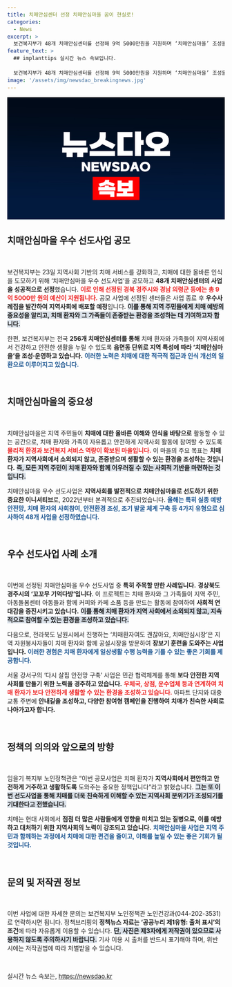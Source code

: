 ```yaml
---
title: 치매안심센터 선정 치매안심마을 꿈이 현실로!
categories:
  - News
excerpt: >
  보건복지부가 48개 치매안심센터를 선정해 9억 5000만원을 지원하며 ‘치매안심마을’ 조성을 강화합니다. 지역 주민이 함께 참여하며 치매환자의 안전과 친숙한 환경을 만드는 혁신적 사업, 놓치지 마세요!
feature_text: >
  ## implanttips 실시간 뉴스 속보입니다.

  보건복지부가 48개 치매안심센터를 선정해 9억 5000만원을 지원하며 ‘치매안심마을’ 조성을 강화합니다. 지역 주민이 함께 참여하며 치매환자의 안전과 친숙한 환경을 만드는 혁신적 사업, 놓치지 마세요!
image: '/assets/img/newsdao_breakingnews.jpg'
---
```


<p><img src="/assets/img/newsdao_breakingnews.jpg" alt="implanttips 속보" /></p>

<h2 data-ke-size="size26">치매안심마을 우수 선도사업 공모</h2>

<p data-ke-size="size16">&nbsp;</p>

<p>보건복지부는 23일 지역사회 기반의 치매 서비스를 강화하고, 치매에 대한 올바른 인식을 도모하기 위해 ‘치매안심마을 우수 선도사업’을 공모하고 <strong>48개 치매안심센터의 사업을 성공적으로 선정</strong>했습니다. <b><span style="color: #ee2323;">이로 인해 선정된 경북 경주시와 경남 의령군 등에는 총 9억 5000만 원의 예산이 지원됩니다.</span></b> 공모 사업에 선정된 센터들은 사업 종료 후 <strong>우수사례집을 발간하여 지역사회에 배포할 예정</strong>입니다. <b><span style="background-color: #21538527;">이를 통해 지역 주민들에게 치매 예방의 중요성을 알리고, 치매 환자와 그 가족들이 존중받는 환경을 조성하는 데 기여하고자 합니다.</span></b></p>

<p>한편, 보건복지부는 전국 <strong>256개 치매안심센터를 통해</strong> 치매 환자와 가족들이 지역사회에서 건강하고 안전한 생활을 누릴 수 있도록 <strong>읍면동 단위로 지역 특성에 따라 ‘치매안심마을’을 조성·운영하고 있습니다.</strong> <b><span style="color: #1a5490;">이러한 노력은 치매에 대한 적극적 접근과 인식 개선의 일환으로 이루어지고 있습니다.</span></b></p>

<p data-ke-size="size16">&nbsp;</p>

<h2 data-ke-size="size26">치매안심마을의 중요성</h2>

<p data-ke-size="size16">&nbsp;</p>

<p>치매안심마을은 지역 주민들이 <strong>치매에 대한 올바른 이해와 인식을 바탕으로</strong> 활동할 수 있는 공간으로, 치매 환자와 가족이 자유롭고 안전하게 지역사회 활동에 참여할 수 있도록 <b><span style="color: #ee2323;">물리적 환경과 보건복지 서비스 역량이 확보된 마을입니다.</span></b> 이 마을의 주요 목표는 <strong>치매 환자가 지역사회에서 소외되지 않고, 존중받으며 생활할 수 있는 환경을 조성하는 것입니다.</strong> <b><span style="background-color: #21538527;">즉, 모든 지역 주민이 치매 환자와 함께 어우러질 수 있는 사회적 기반을 마련하는 것입니다.</span></b></p>

<p>치매안심마을 우수 선도사업은 <strong>지역사회를 발전적으로 치매안심마을로 선도하기 위한 중요한 이니셔티브</strong>로, 2022년부터 본격적으로 추진되었습니다. <b><span style="color: #1a5490;">올해는 특히 실종 예방 안전망, 치매 환자의 사회참여, 안전환경 조성, 조기 발굴 체계 구축 등 4가지 유형으로 심사하여 48개 사업을 선정하였습니다.</span></b></p>

<p data-ke-size="size16">&nbsp;</p>

<h2 data-ke-size="size26">우수 선도사업 사례 소개</h2>

<p data-ke-size="size16">&nbsp;</p>

<p>이번에 선정된 치매안심마을 우수 선도사업 중 <strong>특히 주목할 만한 사례입니다.</strong> <b><span style="ee2323;">경상북도 경주시의 ‘꼬꼬무 기억다방’입니다</span></b>. 이 프로젝트는 치매 환자와 그 가족들이 지역 주민, 아동돌봄센터 아동들과 함께 커피와 카페 소품 등을 만드는 활동에 참여하여 <strong>사회적 연대감을 증진시키고 있습니다.</strong> <b><span style="background-color: #21538527;">이를 통해 치매 환자가 지역 사회에서 소외되지 않고, 지속적으로 참여할 수 있는 환경을 조성하고 있습니다.</span></b></p>

<p>다음으로, 전라북도 남원시에서 진행하는 ‘치매환자여도 괜찮아요, 치매안심시장’은 지역 자원봉사자들이 치매 환자와 함께 공설시장을 방문하여 <strong>장보기 훈련을 도와주는 사업입니다.</strong> <b><span style="color: #1a5490;">이러한 경험은 치매 환자에게 일상생활 수행 능력을 기를 수 있는 좋은 기회를 제공합니다.</span></b></p>

<p>서울 강서구의 ‘다시 살핌 안전망 구축’ 사업은 민관 협력체계를 통해 <strong>보다 안전한 지역사회를 만들기 위한 노력을 경주하고 있습니다.</strong> <b><span style="color: #ee2323;">우체국, 상점, 운수업체 등과 연계하여 치매 환자가 보다 안전하게 생활할 수 있는 환경을 조성하고 있습니다.</span></b> 아파트 단지와 대중교통 주변에 <strong>안내길을 조성하고, 다양한 참여형 캠페인을 진행하여 치매가 친숙한 사회로 나아가고자 합니다.</strong></p>

<p data-ke-size="size16">&nbsp;</p>

<h2 data-ke-size="size26">정책의 의의와 앞으로의 방향</h2>

<p data-ke-size="size16">&nbsp;</p>

<p>임을기 복지부 노인정책관은 “이번 공모사업은 치매 환자가 <strong>지역사회에서 편안하고 안전하게 거주하고 생활하도록</strong> 도와주는 중요한 정책입니다”라고 밝혔습니다. <b><span style="background-color: #21538527;">그는 또 이번 선도사업을 통해 치매를 더욱 친숙하게 이해할 수 있는 지역사회 분위기가 조성되기를 기대한다고 전했습니다.</span></b></p>

<p>치매는 현대 사회에서 <strong>점점 더 많은 사람들에게 영향을 미치고 있는 질병으로, 이를 예방하고 대처하기 위한 지역사회의 노력이 강조되고 있습니다.</strong> <b><span style="color: #1a5490;">치매안심마을 사업은 지역 주민과 함께하는 과정에서 치매에 대한 편견을 줄이고, 이해를 높일 수 있는 좋은 기회가 될 것입니다.</span></b></p>

<p data-ke-size="size16">&nbsp;</p>

<h2 data-ke-size="size26">문의 및 저작권 정보</h2>

<p data-ke-size="size16">&nbsp;</p>

<p>이번 사업에 대한 자세한 문의는 보건복지부 노인정책관 노인건강과(044-202-3531)로 연락하시면 됩니다. 정책브리핑의 <strong>정책뉴스 자료는 ‘공공누리 제1유형: 출처 표시’의 조건</strong>에 따라 자유롭게 이용할 수 있습니다. <b><span style="background-color: #21538527;">단, 사진은 제3자에게 저작권이 있으므로 사용하지 않도록 주의하시기 바랍니다.</span></b> 기사 이용 시 출처를 반드시 표기해야 하며, 위반 시에는 저작권법에 따라 처벌받을 수 있습니다.</p>

<p data-ke-size="size16">&nbsp;</p>
실시간 뉴스 속보는, <a href="https://newsdao.kr" rel="dofollow">https://newsdao.kr</a>


